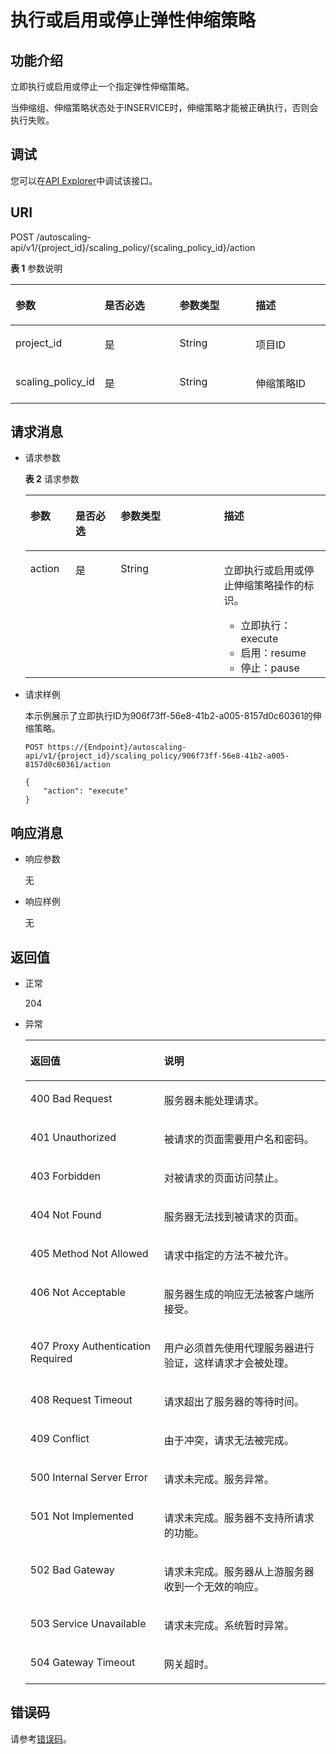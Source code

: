 # 执行或启用或停止弹性伸缩策略<a name="as_06_0410"></a>

## 功能介绍<a name="section40235071"></a>

立即执行或启用或停止一个指定弹性伸缩策略。

当伸缩组、伸缩策略状态处于INSERVICE时，伸缩策略才能被正确执行，否则会执行失败。

## 调试<a name="section948154693415"></a>

您可以在[API Explorer](https://apiexplorer.developer.huaweicloud.com/apiexplorer/doc?product=AS&api=ActionScalingPolicy)中调试该接口。

## URI<a name="section26571327"></a>

POST /autoscaling-api/v1/\{project\_id\}/scaling\_policy/\{scaling\_policy\_id\}/action

**表 1**  参数说明

<a name="table63687043"></a>
<table><thead align="left"><tr id="row46742451"><th class="cellrowborder" valign="top" width="25%" id="mcps1.2.5.1.1"><p id="p28042199"><a name="p28042199"></a><a name="p28042199"></a>参数</p>
</th>
<th class="cellrowborder" valign="top" width="25%" id="mcps1.2.5.1.2"><p id="p56825610"><a name="p56825610"></a><a name="p56825610"></a>是否必选</p>
</th>
<th class="cellrowborder" valign="top" width="25%" id="mcps1.2.5.1.3"><p id="p39471735"><a name="p39471735"></a><a name="p39471735"></a>参数类型</p>
</th>
<th class="cellrowborder" valign="top" width="25%" id="mcps1.2.5.1.4"><p id="p43093956"><a name="p43093956"></a><a name="p43093956"></a>描述</p>
</th>
</tr>
</thead>
<tbody><tr id="row949529"><td class="cellrowborder" valign="top" width="25%" headers="mcps1.2.5.1.1 "><p id="p9803039"><a name="p9803039"></a><a name="p9803039"></a>project_id</p>
</td>
<td class="cellrowborder" valign="top" width="25%" headers="mcps1.2.5.1.2 "><p id="p55848701"><a name="p55848701"></a><a name="p55848701"></a>是</p>
</td>
<td class="cellrowborder" valign="top" width="25%" headers="mcps1.2.5.1.3 "><p id="p27450972"><a name="p27450972"></a><a name="p27450972"></a>String</p>
</td>
<td class="cellrowborder" valign="top" width="25%" headers="mcps1.2.5.1.4 "><p id="p36520930"><a name="p36520930"></a><a name="p36520930"></a>项目ID</p>
</td>
</tr>
<tr id="row13317766"><td class="cellrowborder" valign="top" width="25%" headers="mcps1.2.5.1.1 "><p id="p4997277"><a name="p4997277"></a><a name="p4997277"></a>scaling_policy_id</p>
</td>
<td class="cellrowborder" valign="top" width="25%" headers="mcps1.2.5.1.2 "><p id="p2126321"><a name="p2126321"></a><a name="p2126321"></a>是</p>
</td>
<td class="cellrowborder" valign="top" width="25%" headers="mcps1.2.5.1.3 "><p id="p38014313"><a name="p38014313"></a><a name="p38014313"></a>String</p>
</td>
<td class="cellrowborder" valign="top" width="25%" headers="mcps1.2.5.1.4 "><p id="p59260526"><a name="p59260526"></a><a name="p59260526"></a>伸缩策略ID</p>
</td>
</tr>
</tbody>
</table>

## 请求消息<a name="section37815352"></a>

-   请求参数

    **表 2**  请求参数

    <a name="table17322790"></a>
    <table><thead align="left"><tr id="row19920592"><th class="cellrowborder" valign="top" width="15.038496150384962%" id="mcps1.2.5.1.1"><p id="p2955276"><a name="p2955276"></a><a name="p2955276"></a>参数</p>
    </th>
    <th class="cellrowborder" valign="top" width="15.038496150384962%" id="mcps1.2.5.1.2"><p id="p38050837"><a name="p38050837"></a><a name="p38050837"></a>是否必选</p>
    </th>
    <th class="cellrowborder" valign="top" width="34.3965603439656%" id="mcps1.2.5.1.3"><p id="p62218962"><a name="p62218962"></a><a name="p62218962"></a>参数类型</p>
    </th>
    <th class="cellrowborder" valign="top" width="35.52644735526447%" id="mcps1.2.5.1.4"><p id="p0772218550"><a name="p0772218550"></a><a name="p0772218550"></a>描述</p>
    </th>
    </tr>
    </thead>
    <tbody><tr id="row62503562"><td class="cellrowborder" valign="top" width="15.038496150384962%" headers="mcps1.2.5.1.1 "><p id="p29623765"><a name="p29623765"></a><a name="p29623765"></a>action</p>
    </td>
    <td class="cellrowborder" valign="top" width="15.038496150384962%" headers="mcps1.2.5.1.2 "><p id="p50714740"><a name="p50714740"></a><a name="p50714740"></a>是</p>
    </td>
    <td class="cellrowborder" valign="top" width="34.3965603439656%" headers="mcps1.2.5.1.3 "><p id="p14253264"><a name="p14253264"></a><a name="p14253264"></a>String</p>
    </td>
    <td class="cellrowborder" valign="top" width="35.52644735526447%" headers="mcps1.2.5.1.4 "><p id="p3552977619244"><a name="p3552977619244"></a><a name="p3552977619244"></a>立即执行或启用或停止伸缩策略操作的标识。</p>
    <a name="ul6530813782310"></a><a name="ul6530813782310"></a><ul id="ul6530813782310"><li>立即执行：execute</li><li>启用：resume</li><li>停止：pause</li></ul>
    </td>
    </tr>
    </tbody>
    </table>


-   请求样例

    本示例展示了立即执行ID为906f73ff-56e8-41b2-a005-8157d0c60361的伸缩策略。

    ```
    POST https://{Endpoint}/autoscaling-api/v1/{project_id}/scaling_policy/906f73ff-56e8-41b2-a005-8157d0c60361/action
    
    {
        "action": "execute"
    }
    ```


## 响应消息<a name="section4793853"></a>

-   响应参数

    无

-   响应样例

    无


## 返回值<a name="section43144677"></a>

-   正常

    204

-   异常

    <a name="table52801617"></a>
    <table><thead align="left"><tr id="row4862753"><th class="cellrowborder" valign="top" width="44.55%" id="mcps1.1.3.1.1"><p id="p58338722"><a name="p58338722"></a><a name="p58338722"></a>返回值</p>
    </th>
    <th class="cellrowborder" valign="top" width="55.45%" id="mcps1.1.3.1.2"><p id="p27816043"><a name="p27816043"></a><a name="p27816043"></a>说明</p>
    </th>
    </tr>
    </thead>
    <tbody><tr id="row38507045"><td class="cellrowborder" valign="top" width="44.55%" headers="mcps1.1.3.1.1 "><p id="p32062968"><a name="p32062968"></a><a name="p32062968"></a>400 Bad Request</p>
    </td>
    <td class="cellrowborder" valign="top" width="55.45%" headers="mcps1.1.3.1.2 "><p id="p46963595"><a name="p46963595"></a><a name="p46963595"></a>服务器未能处理请求。</p>
    </td>
    </tr>
    <tr id="row20019172"><td class="cellrowborder" valign="top" width="44.55%" headers="mcps1.1.3.1.1 "><p id="p10940218"><a name="p10940218"></a><a name="p10940218"></a>401 Unauthorized</p>
    </td>
    <td class="cellrowborder" valign="top" width="55.45%" headers="mcps1.1.3.1.2 "><p id="p13742502"><a name="p13742502"></a><a name="p13742502"></a>被请求的页面需要用户名和密码。</p>
    </td>
    </tr>
    <tr id="row56573654"><td class="cellrowborder" valign="top" width="44.55%" headers="mcps1.1.3.1.1 "><p id="p19063291"><a name="p19063291"></a><a name="p19063291"></a>403 Forbidden</p>
    </td>
    <td class="cellrowborder" valign="top" width="55.45%" headers="mcps1.1.3.1.2 "><p id="p622761"><a name="p622761"></a><a name="p622761"></a>对被请求的页面访问禁止。</p>
    </td>
    </tr>
    <tr id="row5604850"><td class="cellrowborder" valign="top" width="44.55%" headers="mcps1.1.3.1.1 "><p id="p51339711"><a name="p51339711"></a><a name="p51339711"></a>404 Not Found</p>
    </td>
    <td class="cellrowborder" valign="top" width="55.45%" headers="mcps1.1.3.1.2 "><p id="p64875945"><a name="p64875945"></a><a name="p64875945"></a>服务器无法找到被请求的页面。</p>
    </td>
    </tr>
    <tr id="row47012596"><td class="cellrowborder" valign="top" width="44.55%" headers="mcps1.1.3.1.1 "><p id="p49923923"><a name="p49923923"></a><a name="p49923923"></a>405 Method Not Allowed</p>
    </td>
    <td class="cellrowborder" valign="top" width="55.45%" headers="mcps1.1.3.1.2 "><p id="p17305987"><a name="p17305987"></a><a name="p17305987"></a>请求中指定的方法不被允许。</p>
    </td>
    </tr>
    <tr id="row21536161"><td class="cellrowborder" valign="top" width="44.55%" headers="mcps1.1.3.1.1 "><p id="p66707469"><a name="p66707469"></a><a name="p66707469"></a>406 Not Acceptable</p>
    </td>
    <td class="cellrowborder" valign="top" width="55.45%" headers="mcps1.1.3.1.2 "><p id="p34595869"><a name="p34595869"></a><a name="p34595869"></a>服务器生成的响应无法被客户端所接受。</p>
    </td>
    </tr>
    <tr id="row42927366"><td class="cellrowborder" valign="top" width="44.55%" headers="mcps1.1.3.1.1 "><p id="p54564616"><a name="p54564616"></a><a name="p54564616"></a>407 Proxy Authentication Required</p>
    </td>
    <td class="cellrowborder" valign="top" width="55.45%" headers="mcps1.1.3.1.2 "><p id="p57657762"><a name="p57657762"></a><a name="p57657762"></a>用户必须首先使用代理服务器进行验证，这样请求才会被处理。</p>
    </td>
    </tr>
    <tr id="row49157816"><td class="cellrowborder" valign="top" width="44.55%" headers="mcps1.1.3.1.1 "><p id="p22360170"><a name="p22360170"></a><a name="p22360170"></a>408 Request Timeout</p>
    </td>
    <td class="cellrowborder" valign="top" width="55.45%" headers="mcps1.1.3.1.2 "><p id="p66343369"><a name="p66343369"></a><a name="p66343369"></a>请求超出了服务器的等待时间。</p>
    </td>
    </tr>
    <tr id="row60219412"><td class="cellrowborder" valign="top" width="44.55%" headers="mcps1.1.3.1.1 "><p id="p45934241"><a name="p45934241"></a><a name="p45934241"></a>409 Conflict</p>
    </td>
    <td class="cellrowborder" valign="top" width="55.45%" headers="mcps1.1.3.1.2 "><p id="p29686030"><a name="p29686030"></a><a name="p29686030"></a>由于冲突，请求无法被完成。</p>
    </td>
    </tr>
    <tr id="row65847680"><td class="cellrowborder" valign="top" width="44.55%" headers="mcps1.1.3.1.1 "><p id="p32061857"><a name="p32061857"></a><a name="p32061857"></a>500 Internal Server Error</p>
    </td>
    <td class="cellrowborder" valign="top" width="55.45%" headers="mcps1.1.3.1.2 "><p id="p46873590"><a name="p46873590"></a><a name="p46873590"></a>请求未完成。服务异常。</p>
    </td>
    </tr>
    <tr id="row19209127"><td class="cellrowborder" valign="top" width="44.55%" headers="mcps1.1.3.1.1 "><p id="p12435494"><a name="p12435494"></a><a name="p12435494"></a>501 Not Implemented</p>
    </td>
    <td class="cellrowborder" valign="top" width="55.45%" headers="mcps1.1.3.1.2 "><p id="p642126"><a name="p642126"></a><a name="p642126"></a>请求未完成。服务器不支持所请求的功能。</p>
    </td>
    </tr>
    <tr id="row5779136"><td class="cellrowborder" valign="top" width="44.55%" headers="mcps1.1.3.1.1 "><p id="p65456887"><a name="p65456887"></a><a name="p65456887"></a>502 Bad Gateway</p>
    </td>
    <td class="cellrowborder" valign="top" width="55.45%" headers="mcps1.1.3.1.2 "><p id="p407659"><a name="p407659"></a><a name="p407659"></a>请求未完成。服务器从上游服务器收到一个无效的响应。</p>
    </td>
    </tr>
    <tr id="row3668935"><td class="cellrowborder" valign="top" width="44.55%" headers="mcps1.1.3.1.1 "><p id="p28748320"><a name="p28748320"></a><a name="p28748320"></a>503 Service Unavailable</p>
    </td>
    <td class="cellrowborder" valign="top" width="55.45%" headers="mcps1.1.3.1.2 "><p id="p46912618"><a name="p46912618"></a><a name="p46912618"></a>请求未完成。系统暂时异常。</p>
    </td>
    </tr>
    <tr id="row19560385"><td class="cellrowborder" valign="top" width="44.55%" headers="mcps1.1.3.1.1 "><p id="p40887351"><a name="p40887351"></a><a name="p40887351"></a>504 Gateway Timeout</p>
    </td>
    <td class="cellrowborder" valign="top" width="55.45%" headers="mcps1.1.3.1.2 "><p id="p23541105"><a name="p23541105"></a><a name="p23541105"></a>网关超时。</p>
    </td>
    </tr>
    </tbody>
    </table>


## 错误码<a name="section17669131616110"></a>

请参考[错误码](错误码.md)。

